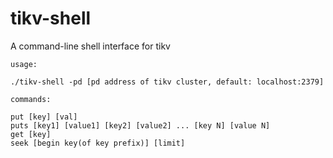 # tikv-shell
A command-line shell interface for tikv

```
usage:

./tikv-shell -pd [pd address of tikv cluster, default: localhost:2379]

commands:

put [key] [val]
puts [key1] [value1] [key2] [value2] ... [key N] [value N]
get [key]
seek [begin key(of key prefix)] [limit]
```
